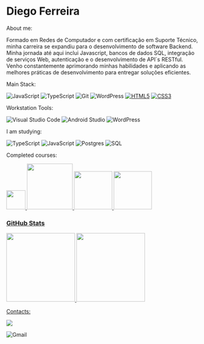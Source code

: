 # Diego Ferreira

About me:

Formado em Redes de Computador e com certificação em Suporte Técnico, minha carreira se expandiu para o desenvolvimento de software Backend. Minha jornada até aqui inclui Javascript, bancos de dados SQL, integração de serviços Web, autenticação e o desenvolvimento de API´s RESTful. Venho constantemente aprimorando minhas habilidades e aplicando as melhores práticas de desenvolvimento para entregar soluções eficientes.

Main Stack:

![JavaScript](https://img.shields.io/badge/javascript-%23323330.svg?style=for-the-badge&logo=javascript&logoColor=%23F7DF1E)
![TypeScript](https://img.shields.io/badge/typescript-%23007ACC.svg?style=for-the-badge&logo=typescript&logoColor=white)
![Git](https://img.shields.io/badge/git-%23F05033.svg?style=for-the-badge&logo=git&logoColor=white)
![WordPress](https://img.shields.io/badge/WordPress-%23117AC9.svg?style=for-the-badge&logo=WordPress&logoColor=white)
[![HTML5](https://img.shields.io/badge/HTML5-%23E34F26.svg?style=for-the-badge&logo=html5&logoColor=white)](https://developer.mozilla.org/en-US/docs/Web/Guide/HTML/HTML5)
[![CSS3](https://img.shields.io/badge/CSS3-%231572B6.svg?style=for-the-badge&logo=css3&logoColor=white)](https://developer.mozilla.org/en-US/docs/Web/CSS)



Workstation Tools:

![Visual Studio Code](https://img.shields.io/badge/Visual%20Studio%20Code-0078d7.svg?style=for-the-badge&logo=visual-studio-code&logoColor=white)
![Android Studio](https://img.shields.io/badge/Android%20Studio-3DDC84.svg?style=for-the-badge&logo=android-studio&logoColor=white)
![WordPress](https://img.shields.io/badge/WordPress-%23117AC9.svg?style=for-the-badge&logo=WordPress&logoColor=white)

I am studying:

![TypeScript](https://img.shields.io/badge/typescript-%23007ACC.svg?style=for-the-badge&logo=typescript&logoColor=white)
![JavaScript](https://img.shields.io/badge/javascript-%23323330.svg?style=for-the-badge&logo=javascript&logoColor=%23F7DF1E)
![Postgres](https://img.shields.io/badge/postgres-%23316192.svg?style=for-the-badge&logo=postgresql&logoColor=white)
![SQL](https://img.shields.io/badge/sql-%23316192.svg?style=for-the-badge&logo=postgresql&logoColor=white)


Completed courses:

<a href="https://cubos.academy/cursos/desenvolvimento-de-software">
<img height="50px" src="https://assets-global.website-files.com/6092ed75cac3156e208ac5e9/60930427ef6bdd04bf838d53_logo-horizontal-academy2.svg">

<a href="https://www.coursera.org/professional-certificates/suporte-em-ti-do-google">
<img height= "120em" src="https://images.credly.com/images/0ab768d9-dda0-439e-aeef-edfa6e0f3579/image.png">

<a href="https://portal.anhembi.br/graduacao/redes-de-computadores/">
<img height= "100" src="https://s1.static.brasilescola.uol.com.br/be/vestibular/-58481b365e2ed.png">

<a href="https://www.cursoemvideo.com/">
<img height= "100" src="https://blog.geekhunter.com.br/wp-content/uploads/2022/02/logo-curso-em-video.png.webp">

### GitHub Stats
<div>
<a href="https://github.com/diegoredeti">
<img height="180em" src="https://github-readme-stats.vercel.app/api/top-langs/?username=diegoredeti&layout=compact&langs_count=7&theme=dracula"/>
<img height="180em" src="https://github-readme-stats.vercel.app/api?username=diegoredeti&show_icons=true&theme=dracula&include_all_commits=true&count_private=true"/>
</div>

Contacts:
<div>
<a href="https://www.linkedin.com/in/ferreiramaia" target="_blank"><img src="https://img.shields.io/badge/-LinkedIn-%230077B5?style=for-the-badge&logo=linkedin&logoColor=white" target="_blank"></a>   
</div>

![Gmail](https://img.shields.io/badge/Gmail-D14836?style=for-the-badge&logo=gmail&logoColor=white)
